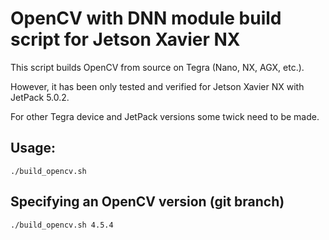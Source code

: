 # OpenCV with DNN module build script for Jetson Xavier NX

This script builds OpenCV from source on Tegra (Nano, NX, AGX, etc.).

However, it has been only tested and verified for Jetson Xavier NX with JetPack 5.0.2. 

For other Tegra device and JetPack versions some twick need to be made. 

## Usage:
```shell
./build_opencv.sh
```

## Specifying an OpenCV version (git branch)
```shell
./build_opencv.sh 4.5.4
```
